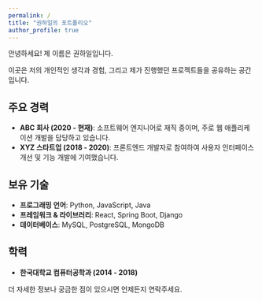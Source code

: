 ```yaml
---
permalink: /
title: "권하일의 포트폴리오"
author_profile: true
---
```


안녕하세요! 제 이름은 권하일입니다.

이곳은 저의 개인적인 생각과 경험, 그리고 제가 진행했던 프로젝트들을 공유하는 공간입니다.

## 주요 경력

*   **ABC 회사 (2020 - 현재)**: 소프트웨어 엔지니어로 재직 중이며, 주로 웹 애플리케이션 개발을 담당하고 있습니다.
*   **XYZ 스타트업 (2018 - 2020)**: 프론트엔드 개발자로 참여하여 사용자 인터페이스 개선 및 기능 개발에 기여했습니다.

## 보유 기술

*   **프로그래밍 언어**: Python, JavaScript, Java
*   **프레임워크 & 라이브러리**: React, Spring Boot, Django
*   **데이터베이스**: MySQL, PostgreSQL, MongoDB

## 학력

*   **한국대학교 컴퓨터공학과 (2014 - 2018)**

더 자세한 정보나 궁금한 점이 있으시면 언제든지 연락주세요.